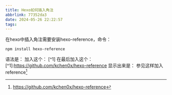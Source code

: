 ```yaml
---
title: Hexo如何插入角注
abbrlink: 77352da3
date: 2024-05-26 22:22:57
tags:
---
```

在hexo中插入角注需要安装hexo-reference，命令：
```
npm install hexo-reference
```
语法是：
加入这个：
[\^1]
在最后加入这个：
[\^1]:https://github.com/kchen0x/hexo-reference
显示出来是：
参见这样加入reference[^1]
[^1]:https://github.com/kchen0x/hexo-reference

